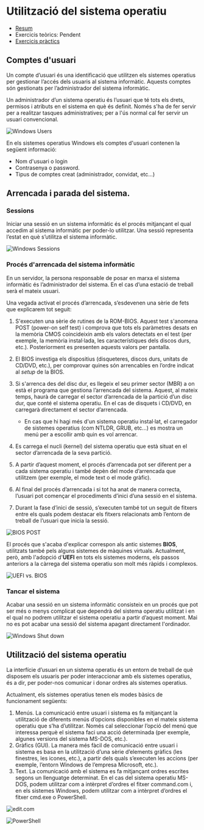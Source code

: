 Utilització del sistema operatiu
========================================


* [Resum](https://gitpitch.com/jrodr236/som/master?p=UtilitzacioSistemesPropietaris)
* Exercicis teòrics: Pendent
* [Exercicis pràctics](ExercicisUtilitzacioSistemesPropietaris.md)

Comptes d'usuari
----------------

Un compte d’usuari és una identificació que utilitzen els sistemes
operatius per gestionar l’accés dels usuaris al sistema informàtic.
Aquests comptes són gestionats per l’administrador del sistema
informàtic.

Un administrador d’un sistema operatiu és l’usuari que té tots els
drets, permisos i atributs en el sistema en què és definit. Només s'ha
de fer servir per a realitzar tasques administratives; per a l'ús normal
cal fer servir un usuari convencional.

![Windows Users](https://s3.amazonaws.com/webucator-how-tos/1215.gif)

En els sistemes operatius Windows els comptes d'usuari contenen la
següent informació:

-   Nom d'usuari o login
-   Contrasenya o password.
-   Tipus de comptes creat (administrador, convidat, etc...)

Arrencada i parada del sistema.
-------------------------------

### Sessions

Iniciar una sessió en un sistema informàtic és el procés mitjançant el
qual accedim al sistema informàtic per poder-lo utilitzar. Una sessió
representa l’estat en què s’utilitza el sistema informàtic.

![Windows Sessions](http://guruhelp.net/img/windows/windows-10-task-manager11.jpg)

### Procés d'arrencada del sistema informàtic

En un servidor, la persona responsable de posar en marxa el sistema
informàtic és l’administrador del sistema. En el cas d’una estació de
treball serà el mateix usuari.

Una vegada activat el procés d’arrencada, s’esdevenen una sèrie de fets
que explicarem tot seguit:

1.  S'executen una sèrie de rutines de la ROM-BIOS. Aquest test
    s'anomena POST (power-on self test) i comprova que tots els
    paràmetres desats en la memòria CMOS coincideixin amb els valors
    detectats en el test (per exemple, la memòria instal·lada, les
    característiques dels discos durs, etc.). Posteriorment es presenten
    aquests valors per pantalla.
2.  El BIOS investiga els dispositius (disqueteres, discos durs, unitats
    de CD/DVD, etc.), per comprovar quines són arrencables en l’ordre
    indicat al *setup* de la BIOS.
3.  Si s'arrenca des del disc dur, es llegeix el seu primer sector (MBR)
    a on està el programa que gestiona l’arrencada del sistema. Aquest,
    al mateix temps, haurà de carregar el sector d’arrencada de la
    partició d’un disc dur, que conté el sistema operatiu. En el cas de
    disquets i CD/DVD, en carregarà directament el sector d’arrencada.

    -   En cas que hi hagi més d'un sistema operatiu instal·lat, el
    carregador de sistemes operatius (com NTLDR, GRUB, etc...) es mostra
    un menú per a escollir amb quin es vol arrencar.

1.  Es carrega el nucli (kernel) del sistema operatiu que està situat en
    el sector d’arrencada de la seva partició.
2.  A partir d’aquest moment, el procés d’arrencada pot ser diferent per
    a cada sistema operatiu i també depèn del mode d’arrencada que
    utilitzem (per exemple, el mode text o el mode gràfic).
3.  Al final del procés d’arrencada i si tot ha anat de manera correcta,
    l’usuari pot començar el procediments d’inici d’una sessió en el
    sistema.
4.  Durant la fase d’inici de sessió, s’executen també tot un seguit de
    fitxers entre els quals podem destacar els fitxers relacionats amb
    l’entorn de treball de l’usuari que inicia la sessió.

![BIOS POST](https://www.howtogeek.com/wp-content/uploads/2010/05/xsshot117.png.pagespeed.gp+jp+jw+pj+ws+js+rj+rp+rw+ri+cp+md.ic.J7Spr9yQi2.png)

El procés que s'acaba d'explicar correspon als antic sistemes **BIOS**, utilitzats també pels alguns sistemes de màquines virtuals. Actualment, però, amb l'adopció d'**UEFI** en tots els sistemes moderns, els passos anteriors a la càrrega del sistema operatiu son molt més ràpids i complexos.

![UEFI vs. BIOS](https://configurationmanagerblog.files.wordpress.com/2017/03/uefi-vs-bios.png)

### Tancar el sistema

Acabar una sessió en un sistema informàtic consisteix en un procés que
pot ser més o menys complicat que dependrà del sistema operatiu
utilitzat i en el qual no podrem utilitzar el sistema operatiu a partir
d’aquest moment. Mai no es pot acabar una sessió del sistema apagant
directament l'ordinador.



![Windows Shut down](https://img.purch.com/o/aHR0cDovL3d3dy5sYXB0b3BtYWcuY29tL2ltYWdlcy93cC9wdXJjaC1hcGkvaW5jb250ZW50LzIwMTIvMDgvcG93ZXItYnV0dG9uLWkuanBn)

Utilització del sistema operatiu
--------------------------------

La interfície d’usuari en un sistema operatiu és un entorn de treball de
què disposem els usuaris per poder interaccionar amb els sistemes
operatius, és a dir, per poder-nos comunicar i donar ordres als sistemes
operatius.

Actualment, els sistemes operatius tenen els modes bàsics de
funcionament següents:

1.  Menús. La comunicació entre usuari i sistema es fa mitjançant la
    utilització de diferents menús d’opcions disponibles en el mateix
    sistema operatiu que s’ha d’utilitzar. Només cal seleccionar l’opció
    del menú que interessa perquè el sistema faci una acció determinada
    (per exemple, algunes versions del sistema MS-DOS, etc.).
2.  Gràfics (GUI). La manera més fàcil de comunicació entre usuari i
    sistema es basa en la utilització d’una sèrie d’elements gràfics
    (les finestres, les icones, etc.), a partir dels quals s’executen
    les accions (per exemple, l’entorn Windows de l’empresa Microsoft,
    etc.).
3.  Text. La comunicació amb el sistema es fa mitjançant ordres escrites
    segons un llenguatge determinat. En el cas del sistema operatiu
    MS-DOS, podem utilitzar com a intèrpret d’ordres el fitxer
    command.com i, en els sistemes Windows, podem utilitzar com a
    intèrpret d’ordres el fitxer cmd.exe o PowerShell.

![edit.com](https://i.stack.imgur.com/dJQOG.png)

![PowerShell](https://www.howtogeek.com/wp-content/uploads/2017/03/img_58c1e6c925557.png)